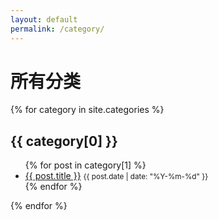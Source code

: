 ```yaml
---
layout: default
permalink: /category/
---
```


<h1>所有分类</h1>

{% for category in site.categories %}
  <h2>{{ category[0] }}</h2>
  <ul>
    {% for post in category[1] %}
      <li>
        <a href="{{ post.url }}">{{ post.title }}</a>
        <small>{{ post.date | date: "%Y-%m-%d" }}</small>
      </li>
    {% endfor %}
  </ul>
{% endfor %}
